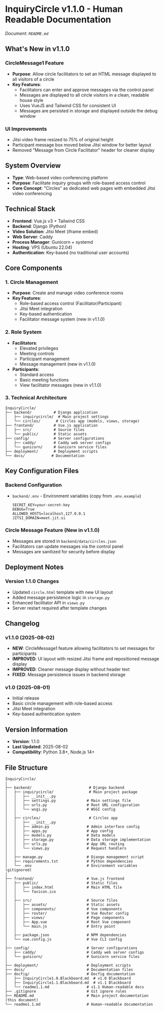 <!-- Document Version: 1.1.0 -->
<!-- Last Updated: 2025-08-02 -->

# InquiryCircle v1.1.0 - Human Readable Documentation

*Document: `README.md`*

## What's New in v1.1.0

### CircleMessage1 Feature
- **Purpose**: Allow circle facilitators to set an HTML message displayed to all visitors of a circle
- **Key Features**:
  - Facilitators can enter and approve messages via the control panel
  - Messages are displayed to all circle visitors in a clean, readable house style
  - Uses VueJS and Tailwind CSS for consistent UI
  - Messages are persisted in storage and displayed outside the debug window

### UI Improvements
- Jitsi video frame resized to 75% of original height
- Participant message box moved below Jitsi window for better layout
- Removed "Message from Circle Facilitator" header for cleaner display

## System Overview
- **Type**: Web-based video conferencing platform
- **Purpose**: Facilitate inquiry groups with role-based access control
- **Core Concept**: "Circles" as dedicated web pages with embedded Jitsi video conferencing

## Technical Stack
- **Frontend**: Vue.js v3 + Tailwind CSS
- **Backend**: Django (Python)
- **Video Solution**: Jitsi Meet (iframe embed)
- **Web Server**: Caddy
- **Process Manager**: Gunicorn + systemd
- **Hosting**: VPS (Ubuntu 22.04)
- **Authentication**: Key-based (no traditional user accounts)

## Core Components

### 1. Circle Management
- **Purpose**: Create and manage video conference rooms
- **Key Features**:
  - Role-based access control (Facilitator/Participant)
  - Jitsi Meet integration
  - Key-based authentication
  - Facilitator message system (new in v1.1.0)

### 2. Role System
- **Facilitators**:
  - Elevated privileges
  - Meeting controls
  - Participant management
  - Message management (new in v1.1.0)
- **Participants**:
  - Standard access
  - Basic meeting functions
  - View facilitator messages (new in v1.1.0)

### 3. Technical Architecture
```
InquiryCircle/
├── backend/          # Django application
│   ├── inquirycircle/  # Main project settings
│   └── circles/       # Circles app (models, views, storage)
├── frontend/         # Vue.js application
│   ├── src/          # Source files
│   └── public/       # Static assets
├── config/           # Server configurations
│   ├── caddy/        # Caddy web server configs
│   └── gunicorn/     # Gunicorn service files
├── deployment/       # Deployment scripts
└── docs/            # Documentation
```

## Key Configuration Files

### Backend Configuration
- `backend/.env` - Environment variables (copy from `.env.example`)
  ```
  SECRET_KEY=your-secret-key
  DEBUG=True
  ALLOWED_HOSTS=localhost,127.0.0.1
  JITSI_DOMAIN=meet.jit.si
  ```

### Circle Message Feature (New in v1.1.0)
- Messages are stored in `backend/data/circles.json`
- Facilitators can update messages via the control panel
- Messages are sanitized for security before display

## Deployment Notes

### Version 1.1.0 Changes
- Updated `circle.html` template with new UI layout
- Added message persistence logic in `storage.py`
- Enhanced facilitator API in `views.py`
- Server restart required after template changes

## Changelog

### v1.1.0 (2025-08-02)
- **NEW**: CircleMessage1 feature allowing facilitators to set messages for participants
- **IMPROVED**: UI layout with resized Jitsi frame and repositioned message display
- **IMPROVED**: Cleaner message display without header text
- **FIXED**: Message persistence issues in backend storage

### v1.0 (2025-08-01)
- Initial release
- Basic circle management with role-based access
- Jitsi Meet integration
- Key-based authentication system

## Version Information
- **Version**: 1.1.0
- **Last Updated**: 2025-08-02
- **Compatibility**: Python 3.8+, Node.js 14+

## File Structure
```
InquiryCircle/
│
├── backend/                          # Django backend
│   ├── inquirycircle/                # Main project package
│   │   ├── __init__.py
│   │   ├── settings.py              # Main settings file
│   │   ├── urls.py                  # Root URL configuration
│   │   └── wsgi.py                  # WSGI config
│   │
│   ├── circles/                      # Circles app
│   │   ├── __init__.py
│   │   ├── admin.py                 # Admin interface config
│   │   ├── apps.py                  # App config
│   │   ├── models.py                # Data models
│   │   ├── storage.py               # Data storage implementation
│   │   ├── urls.py                  # App URL routing
│   │   └── views.py                 # Request handlers
│   │
│   ├── manage.py                    # Django management script
│   ├── requirements.txt             # Python dependencies
│   └── .env                         # Environment variables (gitignored)
│
├── frontend/                        # Vue.js frontend
│   ├── public/                      # Static files
│   │   ├── index.html               # Main HTML file
│   │   └── favicon.ico
│   │
│   ├── src/                         # Source files
│   │   ├── assets/                  # Static assets
│   │   ├── components/              # Vue components
│   │   ├── router/                  # Vue Router config
│   │   ├── views/                   # Page components
│   │   ├── App.vue                  # Root Vue component
│   │   └── main.js                  # Entry point
│   │
│   ├── package.json                 # NPM dependencies
│   └── vue.config.js                # Vue CLI config
│
├── config/                          # Server configurations
│   ├── caddy/                       # Caddy web server configs
│   └── gunicorn/                    # Gunicorn service files
│
├── deployment/                      # Deployment scripts
├── docs/                            # Documentation files
├── docfig/                          # Docfig documentation
│   ├── InquiryCircle1.0.Blackboard.md  # v1.0 Blackboard
│   ├── InquiryCircle1.1.Blackboard.md  # v1.1 Blackboard
│   └── readme1.1.md                 # v1.1 Human-readable docs
├── .gitignore                       # Git ignore rules
├── README.md                        # Main project documentation (this document)
└── readme1.1.md                     # Human-readable documentation
